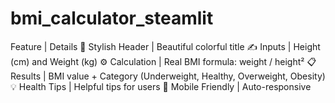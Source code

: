 # bmi_calculator_steamlit

Feature | Details
🎨 Stylish Header | Beautiful colorful title
✍️ Inputs | Height (cm) and Weight (kg)
⚙️ Calculation | Real BMI formula: weight / height²
📋 Results | BMI value + Category (Underweight, Healthy, Overweight, Obesity)
💡 Health Tips | Helpful tips for users
📱 Mobile Friendly | Auto-responsive
